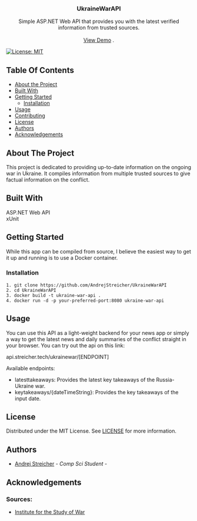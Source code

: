 <br/>
<p align="center">
  <h3 align="center">UkraineWarAPI</h3>

  <p align="center">
    Simple ASP.NET Web API that provides you with the latest verified information from trusted sources.
    <br/>
    <br/>
    <a href="api.streicher.tech/ukrainewar">View Demo</a>
    .
  </p>
</p>

[![License: MIT](https://img.shields.io/badge/License-MIT-yellow.svg)](https://opensource.org/licenses/MIT)

## Table Of Contents

* [About the Project](#about-the-project)
* [Built With](#built-with)
* [Getting Started](#getting-started)
  * [Installation](#installation)
* [Usage](#usage)
* [Contributing](#contributing)
* [License](#license)
* [Authors](#authors)
* [Acknowledgements](#acknowledgements)

## About The Project

This project is dedicated to providing up-to-date information on the ongoing war in Ukraine. It compiles information from multiple trusted sources to give factual information on the conflict.

## Built With

ASP.NET Web API  
xUnit

## Getting Started

While this app can be compiled from source, I believe the easiest way to get it up and running is to use a Docker container.

### Installation
```
1. git clone https://github.com/AndrejStreicher/UkraineWarAPI
2. cd UkraineWarAPI
3. docker build -t ukraine-war-api .
4. docker run -d -p your-preferred-port:8080 ukraine-war-api
```
## Usage

You can use this API as a light-weight backend for your news app or simply a way to get the latest news and daily summaries of the conflict straight in your browser. You can try out the api on this link: 

api.streicher.tech/ukrainewar/[ENDPOINT]

Available endpoints:
  - latesttakeaways: Provides the latest key takeaways of the Russia-Ukraine war.
  - keytakeaways/{dateTimeString}: Provides the key takeaways of the input date.

## License

Distributed under the MIT License. See [LICENSE](https://github.com/AndrejStreicher/UkraineWarAPI/blob/main/LICENSE.md) for more information.

## Authors

* [Andrej Streicher](www.linkedin.com/in/andrej-streicher-35658027b) - *Comp Sci Student* - 

## Acknowledgements
### Sources:
* [Institute for the Study of War](https://www.understandingwar.org/)
